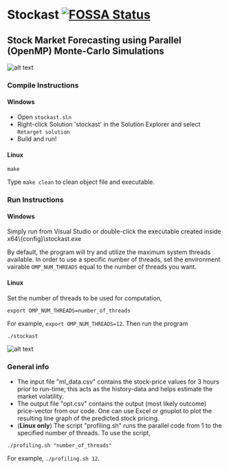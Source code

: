 # Stockast [![FOSSA Status](https://app.fossa.io/api/projects/git%2Bgithub.com%2FRajdeepKonwar%2Fstockast.svg?type=shield)](https://app.fossa.io/projects/git%2Bgithub.com%2FRajdeepKonwar%2Fstockast?ref=badge_shield)
## Stock Market Forecasting using Parallel (OpenMP) Monte-Carlo Simulations

![alt text](https://i.imgur.com/dHf0aRO.png)

### Compile Instructions
#### Windows
* Open `stockast.sln`
* Right-click Solution 'stockast' in the Solution Explorer and select `Retarget solution`
* Build and run!

#### Linux
```
make
```
Type `make clean` to clean object file and executable.

### Run Instructions
#### Windows
Simply run from Visual Studio or double-click the executable created inside x64\\{config}\stockast.exe

By default, the program will try and utilize the maximum system threads available. In order to use a specific number of threads, set the environment vairable `OMP_NUM_THREADS` equal to the number of threads you want.

#### Linux
Set the number of threads to be used for computation,
```
export OMP_NUM_THREADS=number_of_threads
```
For example, `export OMP_NUM_THREADS=12`.
Then run the program
```
./stockast
```

![alt text](![image](https://user-images.githubusercontent.com/22571164/93692586-048ae680-fac3-11ea-9932-1adeae6ebac6.png)
)

### General info
* The input file "ml_data.csv" contains the stock-price values for 3 hours prior to run-time; this acts as the history-data and helps estimate the market volatility.
* The output file "opt.csv" contains the output (most likely outcome) price-vector from our code. One can use Excel or gnuplot to plot the resulting line graph of the predicted stock pricing.
* (**Linux only**) The script "profiling.sh" runs the parallel code from 1 to the specified number of threads. To use the script,
```
./profiling.sh "number_of_threads"
```
For example, `./profiling.sh 12`.
